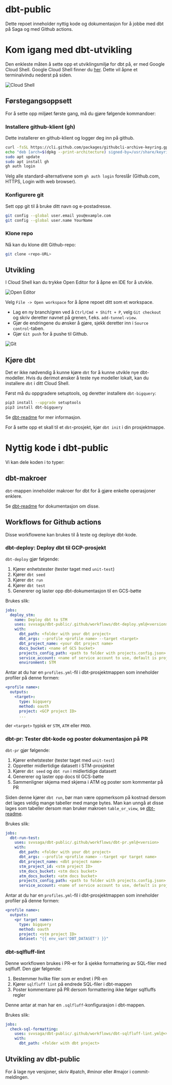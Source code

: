 

# dbt-public
Dette repoet inneholder nyttig kode og dokumentasjon for å jobbe med dbt på Saga og med Github actions.

# Kom igang med dbt-utvikling
Den enkleste måten å sette opp et utviklingsmiljø for dbt på, er med Google Cloud Shell.
Google Cloud Shell finner du [her](https://console.cloud.google.com/home/dashboard?cloudshell=true).
Dette vil åpne et terminalvindu nederst på siden.

![Cloud Shell](readme-files/cloud-shell.png)

## Førstegangsoppsett
For å sette opp miljøet første gang, må du gjøre følgende kommandoer:
### Installere github-klient (gh)
Dette installerer en github-klient og logger deg inn på github.

```bash
curl -fsSL https://cli.github.com/packages/githubcli-archive-keyring.gpg | sudo dd of=/usr/share/keyrings/githubcli-archive-keyring.gpg
echo "deb [arch=$(dpkg --print-architecture) signed-by=/usr/share/keyrings/githubcli-archive-keyring.gpg] https://cli.github.com/packages stable main" | sudo tee /etc/apt/sources.list.d/github-cli.list > /dev/null
sudo apt update
sudo apt install gh
gh auth login
```
Velg alle standard-alternativene som `gh auth login` foreslår (Github.com, HTTPS, Login with web browser).

### Konfigurere git
Sett opp git til å bruke ditt navn og e-postadresse.

```bash
git config --global user.email you@example.com
git config --global user.name YourName
```

### Klone repo
Nå kan du klone ditt Github-repo:

```bash
git clone <repo-URL>
```

## Utvikling
I Cloud Shell kan du trykke Open Editor for å åpne en IDE for å utvikle.

![Open Editor](readme-files/open-editor.png)

Velg `File -> Open workspace` for å åpne repoet ditt som et workspace.

* Lag en ny branch/gren ved å `Ctrl/Cmd + Shift + P`, velg `Git checkout` og skriv deretter navnet på grenen, f.eks. `add-tunnel-view`.
* Gjør de endringene du ønsker å gjøre, sjekk deretter inn i `Source control`-taben.
* Gjør `Git push` for å pushe til Github.

![Git](readme-files/git-push.png)

## Kjøre dbt
Det er ikke nødvendig å kunne kjøre `dbt` for å kunne utvikle nye dbt-modeller.
Hvis du derimot ønsker å teste nye modeller lokalt, kan du installere `dbt` i ditt Cloud Shell.

Først må du oppgradere setuptools, og deretter installere `dbt-bigquery`:
```bash
pip3 install --upgrade setuptools
pip3 install dbt-bigquery
```
Se [dbt-readme](dbt/README.md) for mer informasjon.

For å sette opp et skall til et `dbt`-prosjekt, kjør `dbt init` i din prosjektmappe.

# Nyttig kode i dbt-public
Vi kan dele koden i to typer:

## dbt-makroer
`dbt`-mappen inneholder makroer for dbt for å gjøre enkelte operasjoner enklere.

Se [dbt-readme](dbt/README.md) for dokumentasjon om disse.

## Workflows for Github actions
Disse workflowene kan brukes til å teste og deploye dbt-kode.

### dbt-deploy: Deploy dbt til GCP-prosjekt
`dbt-deploy` gjør følgende:
1. Kjører enhetstester (tester taget med `unit-test`)
2. Kjører `dbt seed`
3. Kjører `dbt run`
4. Kjører `dbt test`
5. Genererer og laster opp dbt-dokumentasjon til en GCS-bøtte

Brukes slik:
```yaml
jobs:
  deploy_stm:
    name: Deploy dbt to STM
    uses: svvsaga/dbt-public/.github/workflows/dbt-deploy.yml@<version>
    with:
      dbt_path: <folder with your dbt project>
      dbt_args: --profile <profile name> --target <target>
      dbt_project_name: <your dbt project name>
      docs_bucket: <name of GCS bucket>
      projects_config_path: <path to folder with projects.config.json>
      service_account: <name of service account to use, default is project-service-account>
      environment: STM
```

Antar at du har en `profiles.yml`-fil i dbt-prosjektmappen som inneholder profiler på denne formen:
````yaml
<profile name>:
  outputs:
    <target>:
      type: bigquery
      method: oauth
      project: <GCP project ID>
      ...
````
der `<target>` typisk er `STM`, `ATM` eller `PROD`.

### dbt-pr: Tester dbt-kode og poster dokumentasjon på PR
`dbt-pr` gjør følgende:
1. Kjører enhetstester (tester taget med `unit-test`)
2. Oppretter midlertidige datasett i STM-prosjektet
3. Kjører `dbt seed` og `dbt run` i midlertidige datasett
4. Genererer og laster opp docs til GCS-bøtte
5. Sammenligner skjema med skjema i ATM og poster som kommentar på PR

Siden denne kjører `dbt run`, bør man være oppmerksom på kostnad dersom det lages veldig mange tabeller med mange bytes.
Man kan unngå at disse lages som tabeller dersom man bruker makroen `table_or_view`, se [dbt-readme](dbt/README.md).

Brukes slik:
```yaml
jobs:
  dbt-run-test:
    uses: svvsaga/dbt-public/.github/workflows/dbt-pr.yml@<version>
    with:
      dbt_path: <folder with your dbt project>
      dbt_args: --profile <profile name> --target <pr target name>
      dbt_project_name: <dbt project name>
      stm_project_id: <stm project ID>
      stm_docs_bucket: <stm docs bucket>
      atm_docs_bucket: <atm docs bucket>
      projects_config_path: <path to folder with projects.config.json>
      service_account: <name of service account to use, default is project-service-account>
```

Antar at du har en `profiles.yml`-fil i dbt-prosjektmappen som inneholder profiler på denne formen:
```yaml
<profile name>:
  outputs:
    <pr target name>:
      type: bigquery
      method: oauth
      project: <stm project ID>
      dataset: "{{ env_var('DBT_DATASET') }}"
```


### dbt-sqlfluff-lint
Denne workflowen brukes i PR-er for å sjekke formattering av SQL-filer med sqlfluff.
Den gjør følgende:
1. Bestemmer hvilke filer som er endret i PR-en
2. Kjører `sqlfluff lint` på endrede SQL-filer i dbt-mappen
3. Poster kommentarer på PR dersom formattering ikke følger sqlfluffs regler

Denne antar at man har en `.sqlfluff`-konfigurasjon i dbt-mappen.

Brukes slik:
```yaml
jobs:
  check-sql-formatting:
    uses: svvsaga/dbt-public/.github/workflows/dbt-sqlfluff-lint.yml@<version>
    with:
      dbt_path: <folder with dbt project>
```

## Utvikling av dbt-public
For å lage nye versjoner, skriv #patch, #minor eller #major i commit-meldingen.
